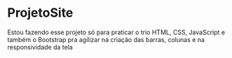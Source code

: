 # ProjetoSite
Estou fazendo esse projeto só para praticar o trio HTML, CSS, JavaScript e também o Bootstrap pra agilizar na criação das barras, colunas e na responsividade da tela
